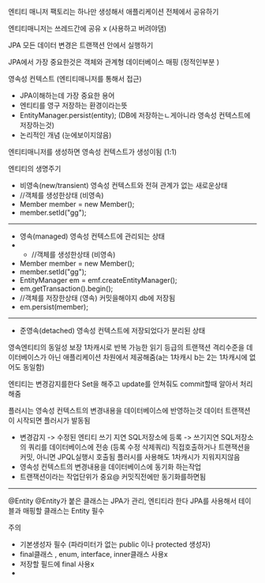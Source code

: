 
엔티티 매니저 팩토리는 하나만 생성해서 애플리케이션 전체에서 공유하기

엔티티매니저는 쓰레드간에 공유 x (사용하고 버려야댐)

JPA 모든 데이터 변경은 트랜잭션 안에서 실행하기 

JPA에서 가장 중요한것은 
객체와 관계형 데이터베이스 매핑 (정적인부분 )

영속성 컨텍스트 (엔티티매니저를 통해서 접근)
- JPA이해하는데 가장 중요한 용어
-  엔티티를 영구 저장하는 환경이라는뜻
- EntityManager.persist(entity); (DB에 저장하는ㄴ게아니라 영속성 컨텍스트에 저장하는것)
- 논리적인 개념 (눈에보이지않음)

엔티티매니저를 생성하면 영속성 컨텍스트가 생성이됨 (1:1)

엔티티의 생명주기
- 비영속(new/transient) 영속성 컨텍스트와  전혀 관계가 없는 새로운상태
- //객체를 생성한상태 (비영속)
- Member member = new Member();
- member.setId("gg");
- -----------------------------------
- 영속(managed) 영속성 컨텍스트에 관리되는 상태
- - //객체를 생성한상태 (비영속)
- Member member = new Member();
- member.setId("gg");
- EntityManager em = emf.createEntityManager();
- em.getTransaction().begin();
- //객체를 저장한상태 (영속) 커밋을해야지 db에 저장됨
- em.persist(member);
- ------------------------------------
- 준영속(detached) 영속성 컨텍스트에 저장되었다가 분리된 상태


영속엔티티의 동일성 보장
1차캐시로 반복 가능한 읽기 등급의 트랜잭션 격리수준을 데이터베이스가 아닌 애플리케이션 차원에서 제공해줌(a는 1차캐시 b는 2는 1차캐시에 없어도 동일함)


엔티티는 변경감지를한다 
Set을 해주고 update를 안쳐줘도 commit할때 알아서 처리해줌

플러시는 
영속성 컨텍스트의 변경내용을 데이터베이스에 반영하는것
데이터 트랜잭션이 시작되면 플러시가 발동됨
- 변경감지 -> 수정된 엔티티 쓰기 지연 SQL저장소에 등록 -> 쓰기지연 SQL저장소의 쿼리를 데이터베이스에 전송 (등록 수정 삭제쿼리)
직접호출하거나 트랜잭션을 커밋, 아니면 JPQL실행시 호출됨
플러시를 사용해도 1차캐시가 지워지지않음 
- 영속성 컨텍스트의 변경내용을 데이터베이스에 동기화 하는작업
- 트랜잭션이라는 작업단위가 중요@ 커밋직전에만 동기화를하면됨

-----------------------------------------------

@Entity
@Entity가 붙은 클래스는 JPA가 관리, 엔티티라 한다
JPA를 사용해서 테이블과 매핑할 클래스는 Entity 필수 

주의
- 기본생성자 필수 (파라미터가 없는 public 이나 protected 생성자)
- final클래스 , enum, interface, inner클래스 사용x
- 저장할 필드에 final 사용x
- 